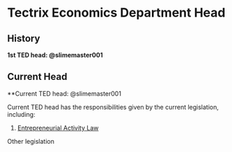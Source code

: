 # Tectrix Economics Department Head

## History

**1st TED head: @slimemaster001**

## Current Head

**Current TED head: @slimemaster001

Current TED head has the responsibilities given by the current legislation, including:

1.  [Entrepreneurial Activity Law](../Rules/Laws/EntrepreneurialActivityLaw.md)


Other legislation